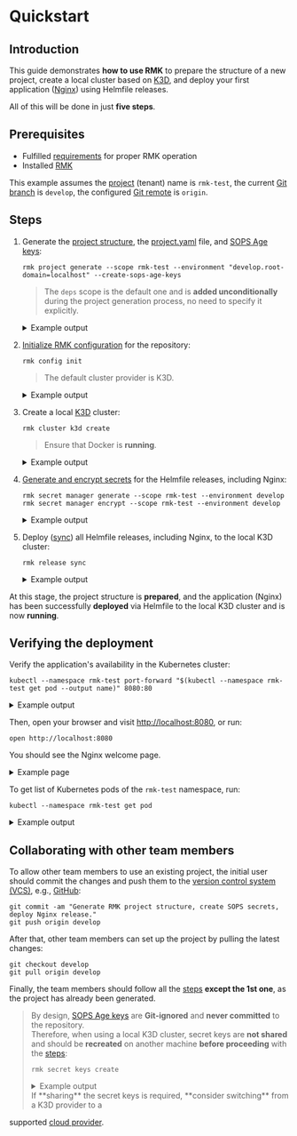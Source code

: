 # Quickstart

## Introduction

This guide demonstrates **how to use RMK** to prepare the structure of a new project, create a local cluster based on
[K3D](configuration/configuration-management/init-k3d-provider.md),
and deploy your first application ([Nginx](https://nginx.org/)) using Helmfile releases.

All of this will be done in just **five steps**.

## Prerequisites

- Fulfilled [requirements](index.md#requirements) for proper RMK operation
- Installed [RMK](index.md#installation)

This example assumes the [project](configuration/project-management/requirement-for-project-repository.md) (tenant) name
is `rmk-test`, the
current [Git branch](https://docs.github.com/en/pull-requests/collaborating-with-pull-requests/proposing-changes-to-your-work-with-pull-requests/about-branches)
is `develop`, the
configured [Git remote](https://docs.github.com/en/get-started/getting-started-with-git/managing-remote-repositories)
is `origin`.

## Steps

1. Generate
   the [project structure](configuration/project-management/requirement-for-project-repository.md#expected-repository-structure),
   the [project.yaml](configuration/project-management/preparation-of-project-repository.md#projectyaml) file, and [SOPS
   Age keys](configuration/secrets-management/secrets-management.md#secret-keys):

   ```shell
   rmk project generate --scope rmk-test --environment "develop.root-domain=localhost" --create-sops-age-keys
   ```

   > The `deps` scope is the default one and is **added unconditionally** during the project generation process, no need
   to specify it explicitly.

   <details>
      <summary>Example output</summary>
      ```text
      2025-01-29T14:20:02.954+0100	INFO	file /home/user/rmk-test/etc/deps/develop/values/aws-cluster.yaml.gotmpl generated
      2025-01-29T14:20:02.956+0100	INFO	file /home/user/rmk-test/etc/deps/develop/values/azure-cluster.yaml.gotmpl generated
      2025-01-29T14:20:02.956+0100	INFO	file /home/user/rmk-test/etc/deps/develop/values/gcp-cluster.yaml.gotmpl generated
      2025-01-29T14:20:02.957+0100	INFO	file /home/user/rmk-test/etc/deps/develop/globals.yaml.gotmpl generated
      2025-01-29T14:20:02.957+0100	INFO	file /home/user/rmk-test/etc/deps/develop/releases.yaml generated
      2025-01-29T14:20:02.957+0100	INFO	file /home/user/rmk-test/etc/deps/develop/secrets/.spec.yaml.gotmpl generated
      2025-01-29T14:20:02.957+0100	INFO	file /home/user/rmk-test/etc/deps/develop/secrets/.sops.yaml generated
      2025-01-29T14:20:02.957+0100	INFO	file /home/user/rmk-test/etc/rmk-test/develop/globals.yaml.gotmpl generated
      2025-01-29T14:20:02.958+0100	INFO	file /home/user/rmk-test/etc/rmk-test/develop/releases.yaml generated
      2025-01-29T14:20:02.958+0100	INFO	file /home/user/rmk-test/etc/rmk-test/develop/secrets/.spec.yaml.gotmpl generated
      2025-01-29T14:20:02.958+0100	INFO	file /home/user/rmk-test/etc/rmk-test/develop/values/rmk-test-app.yaml.gotmpl generated
      2025-01-29T14:20:02.958+0100	INFO	file /home/user/rmk-test/etc/rmk-test/develop/secrets/.sops.yaml generated
      2025-01-29T14:20:02.958+0100	INFO	file /home/user/rmk-test/.gitignore generated
      2025-01-29T14:20:02.959+0100	INFO	file /home/user/rmk-test/helmfile.yaml.gotmpl generated
      2025-01-29T14:20:02.959+0100	INFO	file /home/user/rmk-test/README.md generated
      2025-01-29T14:20:02.986+0100	INFO	generate age key for scope: deps
      2025-01-29T14:20:02.986+0100	INFO	update SOPS config file: /home/user/rmk-test/etc/deps/develop/secrets/.sops.yaml
      2025-01-29T14:20:03.000+0100	INFO	generate age key for scope: rmk-test
      2025-01-29T14:20:03.001+0100	INFO	update SOPS config file: /home/user/rmk-test/etc/rmk-test/develop/secrets/.sops.yaml
      ```
   </details>

2. [Initialize RMK configuration](configuration/configuration-management/configuration-management.md#initialization-of-rmk-configuration)
   for the repository:

   ```shell
   rmk config init
   ```

   > The default cluster provider is K3D.

   <details>
      <summary>Example output</summary>
      ```text
      2025-01-29T14:22:44.548+0100	INFO	loaded config file by path: /home/user/.rmk/config/rmk-test-develop.yaml
      2025-01-29T14:22:44.550+0100	INFO	RMK will use values for develop environment
      2025-01-29T14:22:44.553+0100	INFO	starting package download: cluster-deps.bootstrap.infra-v0.1.0
      2025-01-29T14:22:45.790+0100	INFO	downloaded: cluster-deps.bootstrap.infra-v0.1.0
      2025-01-29T14:22:45.793+0100	INFO	starting package download: helmfile.hooks.infra-v1.29.1
      2025-01-29T14:22:46.598+0100	INFO	downloaded: helmfile.hooks.infra-v1.29.1
      2025-01-29T14:22:46.864+0100	INFO	time spent on initialization: 2s
      ```
   </details>   

3. Create a local [K3D](configuration/configuration-management/init-k3d-provider.md) cluster:

   ```shell
   rmk cluster k3d create
   ```

   > Ensure that Docker is **running**.

   <details>
      <summary>Example output</summary>
      ```text
      INFO[0000] Using config file /var/folders/_d/y2s0znsj5l117xk90392xc540000gn/T/k3d-config.51481123.yaml (k3d.io/v1alpha5#simple)
      INFO[0000] portmapping '8080:80' targets the loadbalancer: defaulting to [servers:*:proxy agents:*:proxy]
      INFO[0000] portmapping '8443:443' targets the loadbalancer: defaulting to [servers:*:proxy agents:*:proxy]
      INFO[0000] portmapping '9111:9000' targets the loadbalancer: defaulting to [servers:*:proxy agents:*:proxy]
      INFO[0000] Prep: Network
      INFO[0000] Created network 'k3d-rmk-test-develop'
      INFO[0000] Created image volume k3d-rmk-test-develop-images
      INFO[0000] Starting new tools node...
      INFO[0000] Starting node 'k3d-rmk-test-develop-tools'
      INFO[0001] Creating node 'k3d-rmk-test-develop-server-0'
      INFO[0001] Creating LoadBalancer 'k3d-rmk-test-develop-serverlb'
      INFO[0002] Pulling image 'ghcr.io/k3d-io/k3d-proxy:5.7.3'
      INFO[0015] Using the k3d-tools node to gather environment information
      INFO[0016] Starting new tools node...
      INFO[0016] Starting node 'k3d-rmk-test-develop-tools'
      INFO[0019] Starting cluster 'rmk-test-develop'
      INFO[0019] Starting servers...
      INFO[0022] Starting node 'k3d-rmk-test-develop-server-0'
      INFO[0047] All agents already running.
      INFO[0047] Starting helpers...
      INFO[0047] Starting node 'k3d-rmk-test-develop-serverlb'
      INFO[0053] Injecting records for hostAliases (incl. host.k3d.internal) and for 3 network members into CoreDNS configmap...
      INFO[0056] Cluster 'rmk-test-develop' created successfully!
      INFO[0056] You can now use it like this:
      kubectl cluster-info
      ```
   </details>

4. [Generate and encrypt secrets](configuration/secrets-management/secrets-management.md#batch-secrets-management) for
   the Helmfile releases, including Nginx:

   ```shell
   rmk secret manager generate --scope rmk-test --environment develop
   rmk secret manager encrypt --scope rmk-test --environment develop
   ```

   <details>
      <summary>Example output</summary>
      ```text
      2025-01-29T14:19:57.396+0100	INFO	generating: /home/user/rmk-test/etc/rmk-test/develop/secrets/rmk-test-app.yaml
      2025-01-29T14:19:58.993+0100	INFO	encrypting: /home/user/rmk-test/etc/rmk-test/develop/secrets/rmk-test-app.yaml
      ```
   </details>

5. Deploy ([sync](configuration/release-management/release-management.md#synchronization-of-all-releases)) all
   Helmfile releases, including Nginx, to the local K3D cluster:

   ```shell
   rmk release sync
   ```

   <details>
      <summary>Example output</summary>
      ```text
      Release "rmk-test-app" does not exist. Installing it now.
      NAME: rmk-test-app
      LAST DEPLOYED: Wed Jan 29 14:23:54 2025
      NAMESPACE: rmk-test
      STATUS: deployed
      REVISION: 1
      TEST SUITE: None
      NOTES:
      The app will be available by url:
      rmk-test-app rmk-test 1 2025-01-29 14:23:54.839083 +0100 CET deployed app-1.6.0
      ```
   </details>

At this stage, the project structure is **prepared**, and the application (Nginx) has been successfully **deployed** via
Helmfile to the local K3D cluster and is now **running**.

## Verifying the deployment

Verify the application's availability in the Kubernetes cluster:

```shell
kubectl --namespace rmk-test port-forward "$(kubectl --namespace rmk-test get pod --output name)" 8080:80
```

<details>
   <summary>Example output</summary>
   ```text
   Forwarding from 127.0.0.1:8080 -> 80
   Forwarding from [::1]:8080 -> 80
   ```
</details>

Then, open your browser and visit [http://localhost:8080](http://localhost:8080), or run:

```shell
open http://localhost:8080
```

You should see the Nginx welcome page.

<details>
   <summary>Example page</summary>
   <h2><b>Welcome to nginx!</b></h2>
   <p>If you see this page, the nginx web server is successfully installed and
   working. Further configuration is required.</p>
   <p>For online documentation and support please refer to
   <a href="http://nginx.org/">nginx.org</a>.<br>
   Commercial support is available at
   <a href="http://nginx.com/">nginx.com</a>.</p>
   <p><em>Thank you for using nginx.</em></p>
</details>

To get list of Kubernetes pods of the `rmk-test` namespace, run:

```shell
kubectl --namespace rmk-test get pod
```

<details>
   <summary>Example output</summary>
   ```text
   NAME                           READY   STATUS    RESTARTS   AGE
   rmk-test-app-bd588bfd6-ch6n7   1/1     Running   0          3s
   ```
</details>

## Collaborating with other team members

To allow other team members to use an existing project, the initial user should commit the changes and push them to
the [version control system (VCS)](https://github.com/resources/articles/software-development/what-is-version-control),
e.g., [GitHub](https://github.com):

```shell
git commit -am "Generate RMK project structure, create SOPS secrets, deploy Nginx release."
git push origin develop
```

After that, other team members can set up the project by pulling the latest changes:

```shell
git checkout develop
git pull origin develop
```

Finally, the team members should follow all the [steps](#steps) **except the 1st one**, as the project has already been
generated.

> By design, [SOPS Age keys](configuration/secrets-management/secrets-management.md#secret-keys) are **Git-ignored** and
> **never committed** to the repository.  
> Therefore, when using a local K3D cluster, secret keys are **not shared** and should be **recreated** on another
> machine **before proceeding** with the [steps](#steps):
>
> ```shell
> rmk secret keys create
> ```
> <details>
>   <summary>Example output</summary>
>   ```text
>   2025-01-29T16:23:00.325+0100	INFO	generate age key for scope: deps
>   2025-01-29T16:23:00.326+0100	INFO	update SOPS config file: /home/user/rmk-test/etc/deps/develop/secrets/.sops.yaml
>   2025-01-29T16:23:00.337+0100	INFO	generate age key for scope: rmk-test
>   2025-01-29T16:23:00.338+0100	INFO	update SOPS config file: /home/user/rmk-test/etc/rmk-test/develop/secrets/.sops.yaml
>   ```
> </details>
> If **sharing** the secret keys is required, **consider switching** from a K3D provider to a
>
supported [cloud provider](configuration/configuration-management/configuration-management.md#initialization-of-rmk-configuration-for-different-cluster-providers).
